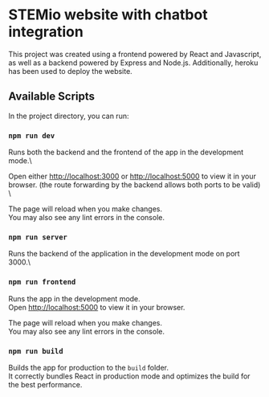 # STEMio website with chatbot integration

This project was created using a frontend powered by React and Javascript, as well as a backend powered by Express and Node.js. Additionally, heroku has been used to deploy the website.

## Available Scripts

In the project directory, you can run:

### `npm run dev`

Runs both the backend and the frontend of the app in the development mode.\

Open either [http://localhost:3000](http://localhost:3000) or [http://localhost:5000](http://localhost:5000) to view it in your browser. (the route forwarding by the backend allows both ports to be valid) \

The page will reload when you make changes.\
You may also see any lint errors in the console.

### `npm run server`

Runs the backend of the application in the development mode on port 3000.\

### `npm run frontend`

Runs the app in the development mode.\
Open [http://localhost:5000](http://localhost:5000) to view it in your browser.

The page will reload when you make changes.\
You may also see any lint errors in the console.

### `npm run build`

Builds the app for production to the `build` folder.\
It correctly bundles React in production mode and optimizes the build for the best performance.
